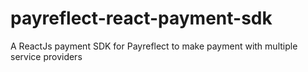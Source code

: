# payreflect-react-payment-sdk
A ReactJs payment SDK for Payreflect to make payment with multiple service providers
